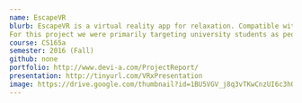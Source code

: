 ```yaml
---
name: EscapeVR
blurb: EscapeVR is a virtual reality app for relaxation. Compatible with iOS and Android smartphones and any smartphone-compatible headset like Google Cardboard, EscapeVR lets you escape from the real world with calming 3D environments.
For this project we were primarily targeting university students as people with high levels of stress and a willingness to try new technology. We conducted interviews, surveys, and prototype tests with students to see if our product added value and if people were willing to use it.
course: CS165a
semester: 2016 (Fall)
github: none
portfolio: http://www.devi-a.com/ProjectReport/
presentation: http://tinyurl.com/VRxPresentation
image: https://drive.google.com/thumbnail?id=1BU5VGV_j8q3vTKwCnzUI6c3hQ7XBW9Qq
---
```


